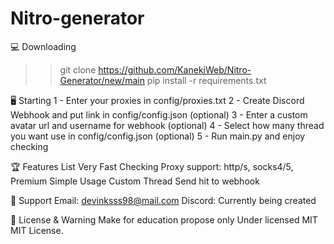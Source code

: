 # Nitro-generator

💻 Downloading
>> git clone https://github.com/KanekiWeb/Nitro-Generator/new/main
>> pip install -r requirements.txt


🖥️ Starting
1 - Enter your proxies in config/proxies.txt
2 - Create Discord Webhook and put link in config/config.json (optional)
3 - Enter a custom avatar url and username for webhook (optional)
4 - Select how many thread you want use in config/config.json (optional)
5 - Run main.py and enjoy checking


🏆 Features List
Very Fast Checking
Proxy support: http/s, socks4/5, Premium
Simple Usage
Custom Thread
Send hit to webhook


🧰 Support
Email: devinksss98@mail.com
Discord: Currently being created


📜 License & Warning
Make for education propose only
Under licensed MIT MIT License.
